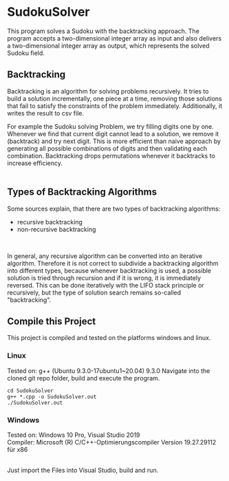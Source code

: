 # SudokuSolver

This program solves a Sudoku with the backtracking approach.
The program accepts a two-dimensional integer array as input and
also delivers a two-dimensional integer array as output, which represents the solved Sudoku field.

## Backtracking

Backtracking is an algorithm for solving problems recursively. 
It tries to build a solution incrementally, one piece at a time, 
removing those solutions that fail to satisfy the constraints of the problem immediately.
Additionally, it writes the result to csv file.<br>

For example the Sudoku solving Problem, we try filling digits one by one. Whenever we find that current digit cannot lead to a solution, we remove it (backtrack) and try next digit. This is more efficient than naive approach by generating all possible combinations of digits and then validating each combination.
Backtracking drops permutations whenever it backtracks to increase efficiency.<br>
<br>

## Types of Backtracking Algorithms

Some sources explain, that there are two types of backtracking algorithms:
* recursive backtracking
* non-recursive backtracking
<br>

In general, any recursive algorithm can be converted into an iterative algorithm. Therefore it is not correct to subdivide a backtracking algorithm into different types, because whenever backtracking is used, a possible solution is tried through recursion and if it is wrong, it is immediately reversed. This can be done iteratively with the LIFO stack principle or recursively, but the type of solution search remains so-called "backtracking".

## Compile this Project

This project is compiled and tested on the platforms windows and linux.

### Linux

Tested on: g++ (Ubuntu 9.3.0-17ubuntu1~20.04) 9.3.0
Navigate into the cloned git repo folder, build and execute the program.
```
cd SudokuSolver
g++ *.cpp -o SudokuSolver.out
./SudokuSolver.out
```

### Windows
Tested on: Windows 10 Pro, Visual Studio 2019<br>
Compiler: Microsoft (R) C/C++-Optimierungscompiler Version 19.27.29112 für x86<br><br>

Just import the Files into Visual Studio, build and run.